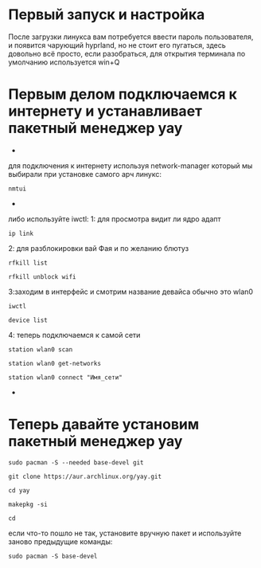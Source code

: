 # Первый запуск и настройка
После загрузки линукса вам потребуется ввести пароль пользователя, и появится чарующий hyprland, но не стоит его пугаться, здесь довольно всё просто, если разобраться, для открытия терминала по умолчанию используется win+Q

# Первым делом подключаемся к интернету и устанавливает пакетный менеджер yay
-
для подключения к интернету используя network-manager который мы выбирали при установке самого арч линукс:
````
nmtui
````
-
либо используйте iwctl:
1: для просмотра видит ли ядро адапт
````
ip link
````
2: для разблокировки вай Фая и по желанию блютуз
````
rfkill list
````
````
rfkill unblock wifi
````
3:заходим в интерфейс и смотрим название девайса обычно это wlan0
````
iwctl
````
````
device list
````
4: теперь подключаемся к самой сети
````
station wlan0 scan
````
````
station wlan0 get-networks
````
````
station wlan0 connect "Имя_сети"
````
-
# Теперь давайте установим пакетный менеджер yay
````
sudo pacman -S --needed base-devel git
````
````
git clone https://aur.archlinux.org/yay.git
````
````
cd yay
````
````
makepkg -si
````
````
cd
````
если что-то пошло не так, установите вручную пакет и используйте заново предыдущие команды:
````
sudo pacman -S base-devel
````


